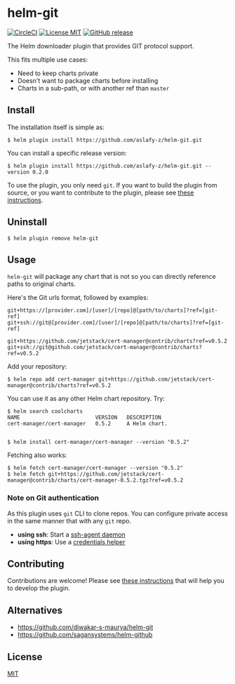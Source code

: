 # helm-git

[![CircleCI](https://circleci.com/gh/aslafy-z/helm-git/tree/master.svg?style=shield)](https://circleci.com/gh/aslafy-z/helm-git/tree/master)
[![License MIT](https://img.shields.io/badge/license-MIT-blue.svg?style=flat)](./LICENSE)
[![GitHub release](https://img.shields.io/github/tag-date/aslafy-z/helm-git.svg)](https://github.com/aslafy-z/helm-git/releases)

The Helm downloader plugin that provides GIT protocol support.

This fits multiple use cases:
- Need to keep charts private
- Doesn't want to package charts before installing
- Charts in a sub-path, or with another ref than `master`

## Install

The installation itself is simple as:

    $ helm plugin install https://github.com/aslafy-z/helm-git.git

You can install a specific release version:

    $ helm plugin install https://github.com/aslafy-z/helm-git.git --version 0.2.0

To use the plugin, you only need `git`. If you want to build the plugin from source, or you want to contribute
to the plugin, please see [these instructions](.github/CONTRIBUTING.md).

## Uninstall

    $ helm plugin remove helm-git

## Usage

`helm-git` will package any chart that is not so you can  directly reference paths to original charts.

Here's the Git urls format, followed by examples:

    git+https://[provider.com]/[user]/[repo]@[path/to/charts]?ref=[git-ref]
    git+ssh://git@[provider.com]/[user]/[repo]@[path/to/charts]?ref=[git-ref]

    git+https://github.com/jetstack/cert-manager@contrib/charts?ref=v0.5.2
    git+ssh://git@github.com/jetstack/cert-manager@contrib/charts?ref=v0.5.2

Add your repository:

    $ helm repo add cert-manager git+https://github.com/jetstack/cert-manager@contrib/charts?ref=v0.5.2

You can use it as any other Helm chart repository. Try:

    $ helm search coolcharts
    NAME                       	VERSION	  DESCRIPTION
    cert-manager/cert-manager   0.5.2     A Helm chart.


    $ helm install cert-manager/cert-manager --version "0.5.2"

Fetching also works:

    $ helm fetch cert-manager/cert-manager --version "0.5.2"
    $ helm fetch git+https://github.com/jetstack/cert-manager@contrib/charts/cert-manager-0.5.2.tgz?ref=v0.5.2

### Note on Git authentication

As this plugin uses `git` CLI to clone repos. You can configure private access in the same manner that with any `git` repo.

- **using ssh**: Start a [ssh-agent daemon](https://help.github.com/articles/generating-a-new-ssh-key-and-adding-it-to-the-ssh-agent/#adding-your-ssh-key-to-the-ssh-agent)
- **using https**: Use a [credentials helper](https://git-scm.com/docs/gitcredentials)

## Contributing

Contributions are welcome! Please see [these instructions](.github/CONTRIBUTING.md) that will help you to develop the plugin.

## Alternatives

- https://github.com/diwakar-s-maurya/helm-git
- https://github.com/sagansystems/helm-github

## License

[MIT](LICENSE)
